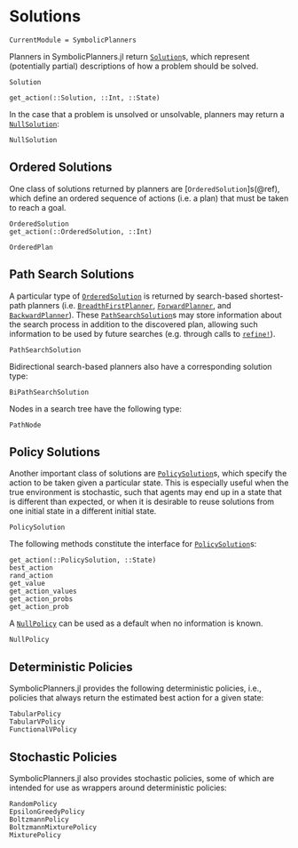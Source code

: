 # Solutions

```@meta
CurrentModule = SymbolicPlanners
```

Planners in SymbolicPlanners.jl return [`Solution`](@ref)s, which represent
(potentially partial) descriptions of how a problem should be solved.

```@docs
Solution
```

```@docs
get_action(::Solution, ::Int, ::State)
```

In the case that a problem is unsolved or unsolvable, planners may return a
[`NullSolution`](@ref):

```@docs
NullSolution
```

## Ordered Solutions

One class of solutions returned by planners are [`OrderedSolution`]s(@ref),
which define an ordered sequence of actions (i.e. a plan) that must be taken
to reach a goal.

```@docs
OrderedSolution
get_action(::OrderedSolution, ::Int)
```

```@docs
OrderedPlan
```

## Path Search Solutions

A particular type of [`OrderedSolution`](@ref) is returned by search-based
shortest-path planners (i.e. [`BreadthFirstPlanner`](@ref),
[`ForwardPlanner`](@ref), and [`BackwardPlanner`](@ref)). These
[`PathSearchSolution`](@ref)s may store information about the search process in
addition to the discovered plan, allowing such information to be used by future
searches (e.g. through calls to [`refine!`](@ref)).

```@docs
PathSearchSolution
```

Bidirectional search-based planners also have a corresponding solution type:

```@docs
BiPathSearchSolution
```

Nodes in a search tree have the following type:

```@docs
PathNode
```

## Policy Solutions

Another important class of solutions are [`PolicySolution`](@ref)s, which 
specify the action to be taken given a particular state. This is especially
useful when the true environment is stochastic, such that agents may end up
in a state that is different than expected, or when it is desirable to reuse
solutions from one initial state in a different initial state.

```@docs
PolicySolution
```

The following methods constitute the interface for [`PolicySolution`](@ref)s:

```@docs
get_action(::PolicySolution, ::State)
best_action
rand_action
get_value
get_action_values
get_action_probs
get_action_prob
```

A [`NullPolicy`](@ref) can be used as a default when no information is known.

```@docs
NullPolicy
```

## Deterministic Policies

SymbolicPlanners.jl provides the following deterministic policies, i.e., 
policies that always return the estimated best action for a given state:

```@docs
TabularPolicy
TabularVPolicy
FunctionalVPolicy
```

## Stochastic Policies

SymbolicPlanners.jl also provides stochastic policies, some of which are 
intended for use as wrappers around deterministic policies:

```@docs
RandomPolicy
EpsilonGreedyPolicy
BoltzmannPolicy
BoltzmannMixturePolicy
MixturePolicy
```
